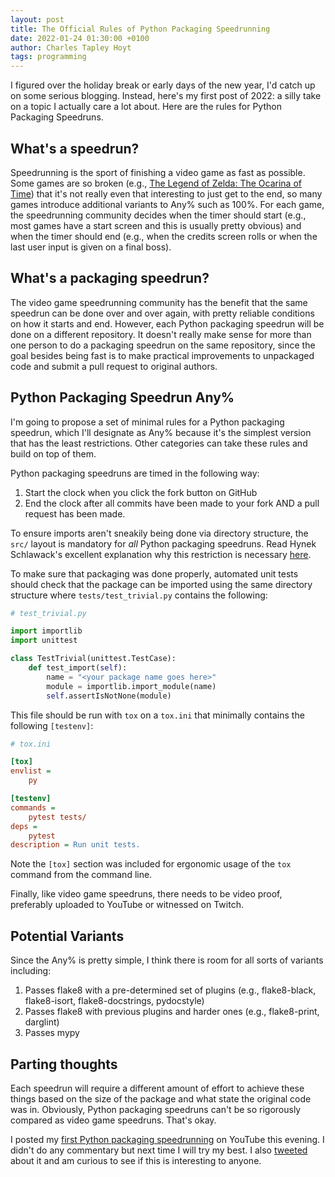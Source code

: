 ```yaml
---
layout: post
title: The Official Rules of Python Packaging Speedrunning
date: 2022-01-24 01:30:00 +0100
author: Charles Tapley Hoyt
tags: programming
---
```

I figured over the holiday break or early days of the new year, I'd catch up on
some serious blogging. Instead, here's my first post of 2022: a silly take on
a topic I actually care a lot about. Here are the rules for Python Packaging
Speedruns.

## What's a speedrun?

Speedrunning is the sport of finishing a video game as fast as possible. Some
games are so broken 
(e.g., [The Legend of Zelda: The Ocarina of Time](https://www.speedrun.com/oot))
that it's not really even that interesting to just get to the end, so many
games introduce additional variants to Any% such as 100%. For each game,
the speedrunning community decides when the timer should start (e.g., most games
have a start screen and this is usually pretty obvious) and when the timer
should end (e.g., when the credits screen rolls or when the last user input
is given on a final boss). 

## What's a packaging speedrun?

The video game speedrunning community has the benefit that the
same speedrun can be done over and over again, with pretty reliable conditions
on how it starts and end. However, each Python packaging speedrun will be
done on a different repository. It doesn't really make sense for more than one
person to do a packaging speedrun on the same repository, since the goal besides
being fast is to make practical improvements to unpackaged code and submit
a pull request to original authors. 

## Python Packaging Speedrun Any%

I'm going to propose a set of minimal rules for a Python packaging speedrun,
which I'll designate as Any% because it's the simplest version that has the
least restrictions. Other categories can take these rules and build on top
of them.

Python packaging speedruns are timed in the following way:

1. Start the clock when you click the fork button on GitHub
2. End the clock after all commits have been made to your fork AND a pull request has been made.

To ensure imports aren't sneakily being done via directory structure, the
`src/` layout is mandatory for _all_ Python packaging speedruns. Read
Hynek Schlawack's excellent explanation why this restriction is necessary
[here](https://hynek.me/articles/testing-packaging/).

To make sure that packaging was done properly, automated unit tests should check
that the package can be imported using the same directory structure
where `tests/test_trivial.py` contains the following:

```python
# test_trivial.py

import importlib
import unittest

class TestTrivial(unittest.TestCase):
    def test_import(self):
        name = "<your package name goes here>"
        module = importlib.import_module(name)
        self.assertIsNotNone(module)
```

This file should be run with `tox` on a `tox.ini` that minimally contains the
following `[testenv]`:

```ini
# tox.ini

[tox]
envlist =
    py

[testenv]
commands =
    pytest tests/
deps =
    pytest
description = Run unit tests.
```

Note the `[tox]` section was included for ergonomic usage of the `tox` command
from the command line.

Finally, like video game speedruns, there needs to be video proof, preferably
uploaded to YouTube or witnessed on Twitch.

## Potential Variants

Since the Any% is pretty simple, I think there is room for all sorts of variants
including:

1. Passes flake8 with a pre-determined set of plugins (e.g., flake8-black, flake8-isort, flake8-docstrings, pydocstyle)
2. Passes flake8 with previous plugins and harder ones (e.g., flake8-print, darglint)
3. Passes mypy

## Parting thoughts

Each speedrun will require a different amount of effort to achieve
these things based on the size of the package and what state the original code
was in. Obviously, Python packaging speedruns can't be so rigorously compared
as video game speedruns. That's okay.

I posted my [first Python packaging speedrunning](https://www.youtube.com/watch?v=-aje6kszNcc)
on YouTube this evening. I didn't do any commentary but next time I will try my
best. I also [tweeted](https://twitter.com/cthoyt/status/1485406393251377159)
about it and am curious to see if this is interesting to anyone.